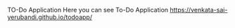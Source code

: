 TO-Do Application
Here you can see To-Do Application
 https://venkata-sai-yerubandi.github.io/todoapp/
